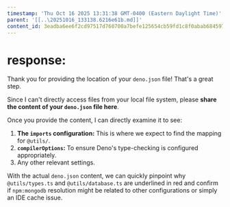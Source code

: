 ```yaml
---
timestamp: 'Thu Oct 16 2025 13:31:38 GMT-0400 (Eastern Daylight Time)'
parent: '[[..\20251016_133138.6216e61b.md]]'
content_id: 3eadba6ee6f2cd97517d760700a7befe125654cb59fd1c8f0abab6845979e57c
---
```


# response:

Thank you for providing the location of your `deno.json` file! That's a great step.

Since I can't directly access files from your local file system, please **share the content of your `deno.json` file here**.

Once you provide the content, I can directly examine it to see:

1. **The `imports` configuration:** This is where we expect to find the mapping for `@utils/`.
2. **`compilerOptions`:** To ensure Deno's type-checking is configured appropriately.
3. Any other relevant settings.

With the actual `deno.json` content, we can quickly pinpoint why `@utils/types.ts` and `@utils/database.ts` are underlined in red and confirm if `npm:mongodb` resolution might be related to other configurations or simply an IDE cache issue.
